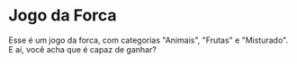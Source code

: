 # Jogo da Forca

Esse é um jogo da forca, com categorias "Animais", "Frutas" e "Misturado".
E aí, você acha que é capaz de ganhar?
